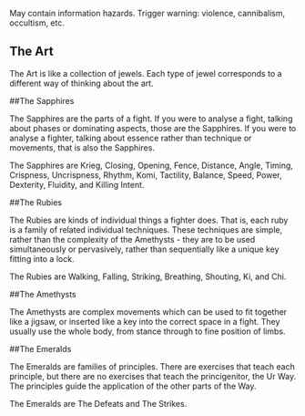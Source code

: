 May contain information hazards. Trigger warning: violence, cannibalism, occultism, etc.

The Art
-------

The Art is like a collection of jewels. Each type of jewel corresponds to a different way of thinking about the art.

##The Sapphires

The Sapphires are the parts of a fight. If you were to analyse a fight, talking about phases or dominating aspects, those are the Sapphires. If you were to analyse a fighter, talking about essence rather than technique or movements, that is also the Sapphires.

The Sapphires are Krieg, Closing, Opening, Fence, Distance, Angle, Timing, Crispness, Uncrispness, Rhythm, Komi, Tactility, Balance, Speed, Power, Dexterity, Fluidity, and Killing Intent.

##The Rubies

The Rubies are kinds of individual things a fighter does. That is, each ruby is a family of related individual techniques. These techniques are simple, rather than the complexity of the Amethysts - they are to be used simultaneously or pervasively, rather than sequentially like a unique key fitting into a lock.

The Rubies are Walking, Falling, Striking, Breathing, Shouting, Ki, and Chi.

##The Amethysts

The Amethysts are complex movements which can be used to fit together like a jigsaw, or inserted like a key into the correct space in a fight. They usually use the whole body, from stance through to fine position of limbs.

##The Emeralds

The Emeralds are families of principles. There are exercises that teach each principle, but there are no exercises that teach the princigenitor, the Ur Way. The principles guide the application of the other parts of the Way.

The Emeralds are The Defeats and The Strikes.
